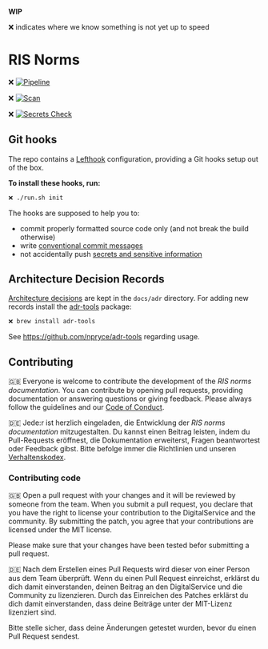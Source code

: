 **WIP** 

❌ indicates where we know something is not yet up to speed

# RIS Norms

❌ [![Pipeline](https://github.com/digitalservicebund/ris-norms/actions/workflows/pipeline.yml/badge.svg)](https://github.com/digitalservicebund/ris-norms/actions/workflows/pipeline.yml)

❌ [![Scan](https://github.com/digitalservicebund/ris-norms/actions/workflows/scan.yml/badge.svg)](https://github.com/digitalservicebund/ris-norms/actions/workflows/scan.yml)

❌ [![Secrets Check](https://github.com/digitalservicebund/ris-norms/actions/workflows/secrets-check.yml/badge.svg)](https://github.com/digitalservicebund/ris-norms/actions/workflows/secrets-check.yml)


## Git hooks

The repo contains a [Lefthook](https://github.com/evilmartians/lefthook/blob/master/docs/full_guide.md) configuration,
providing a Git hooks setup out of the box.

**To install these hooks, run:**

```bash
❌ ./run.sh init
```

The hooks are supposed to help you to:

- commit properly formatted source code only (and not break the build otherwise)
- write [conventional commit messages](https://chris.beams.io/posts/git-commit/)
- not accidentally push [secrets and sensitive information](https://thoughtworks.github.io/talisman/)

## Architecture Decision Records

[Architecture decisions](https://cognitect.com/blog/2011/11/15/documenting-architecture-decisions)
are kept in the `docs/adr` directory. For adding new records install the [adr-tools](https://github.com/npryce/adr-tools) package:

```bash
❌ brew install adr-tools
```

See https://github.com/npryce/adr-tools regarding usage.

## Contributing

🇬🇧
Everyone is welcome to contribute the development of the _RIS norms documentation_. You can contribute by opening pull requests, providing documentation or answering questions or giving feedback. Please always follow the guidelines and our
[Code of Conduct](CODE_OF_CONDUCT.md).

🇩🇪
Jede:r ist herzlich eingeladen, die Entwicklung der _RIS norms documentation_ mitzugestalten. Du kannst einen Beitrag leisten,
indem du Pull-Requests eröffnest, die Dokumentation erweiterst, Fragen beantwortest oder Feedback gibst.
Bitte befolge immer die Richtlinien und unseren [Verhaltenskodex](CODE_OF_CONDUCT_DE.md).

### Contributing code

🇬🇧
Open a pull request with your changes and it will be reviewed by someone from the team. When you submit a pull request,
you declare that you have the right to license your contribution to the DigitalService and the community.
By submitting the patch, you agree that your contributions are licensed under the MIT license.

Please make sure that your changes have been tested befor submitting a pull request.

🇩🇪
Nach dem Erstellen eines Pull Requests wird dieser von einer Person aus dem Team überprüft. Wenn du einen Pull Request
einreichst, erklärst du dich damit einverstanden, deinen Beitrag an den DigitalService und die Community zu
lizenzieren. Durch das Einreichen des Patches erklärst du dich damit einverstanden, dass deine Beiträge unter der
MIT-Lizenz lizenziert sind.

Bitte stelle sicher, dass deine Änderungen getestet wurden, bevor du einen Pull Request sendest.
